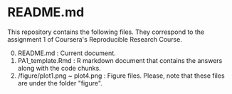 # README.md  

This repository contains the following files. 
They correspond to the assignment 1 of Coursera's Reproducible Research Course.

0. README.md              	  : Current document.
1. PA1_template.Rmd       	  : R markdown document that contains the answers along with the code chunks.
3. /figure/plot1.png ~ plot4.png  : Figure files. Please, note that these files are under the folder "figure".


